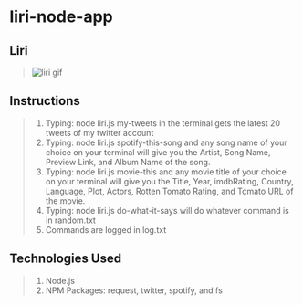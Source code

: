 # liri-node-app


## Liri
  >![liri gif](https://cloud.githubusercontent.com/assets/18745344/20538193/f80e9b84-b0a4-11e6-992d-a7e417557a7a.gif)
  
## Instructions
  > 1. Typing: node liri.js my-tweets in the terminal gets the latest 20 tweets of my twitter account 
  > 2. Typing: node liri.js spotify-this-song and any song name of your choice on your terminal will give you the Artist, Song     Name, Preview Link, and Album Name of the song.
  > 3. Typing: node liri.js movie-this and any movie title of your choice on your terminal will give you the Title, Year,         imdbRating, Country, Language, Plot, Actors, Rotten Tomato Rating, and Tomato URL of the movie.
  > 4. Typing: node liri.js do-what-it-says will do whatever command is in random.txt 
  > 5. Commands are logged in log.txt

## Technologies Used
  >1. Node.js
  >2. NPM Packages: request, twitter, spotify, and fs
 
